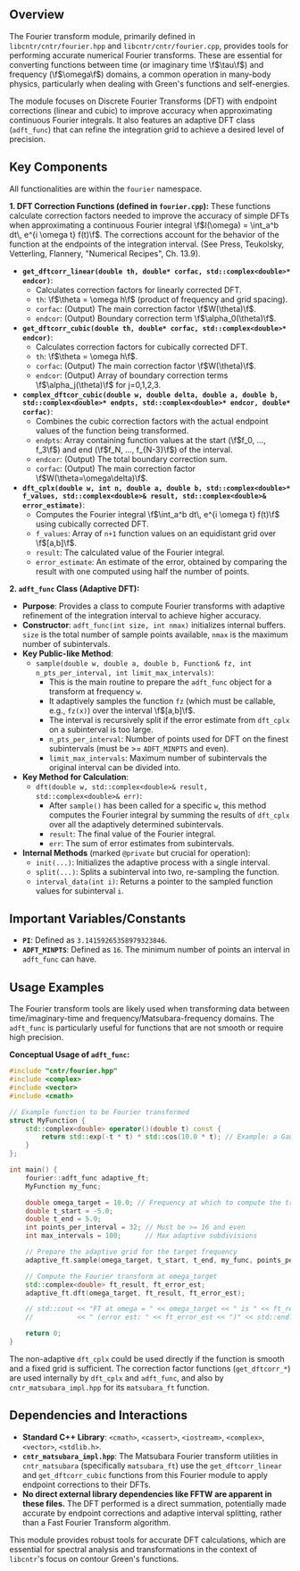 ## Overview

The Fourier transform module, primarily defined in `libcntr/cntr/fourier.hpp` and `libcntr/cntr/fourier.cpp`, provides tools for performing accurate numerical Fourier transforms. These are essential for converting functions between time (or imaginary time \f$\tau\f$) and frequency (\f$\omega\f$) domains, a common operation in many-body physics, particularly when dealing with Green's functions and self-energies.

The module focuses on Discrete Fourier Transforms (DFT) with endpoint corrections (linear and cubic) to improve accuracy when approximating continuous Fourier integrals. It also features an adaptive DFT class (`adft_func`) that can refine the integration grid to achieve a desired level of precision.

## Key Components

All functionalities are within the `fourier` namespace.

**1. DFT Correction Functions (defined in `fourier.cpp`):**
   These functions calculate correction factors needed to improve the accuracy of simple DFTs when approximating a continuous Fourier integral \f$I(\omega) = \int_a^b dt\, e^{i \omega t} f(t)\f$. The corrections account for the behavior of the function at the endpoints of the integration interval. (See Press, Teukolsky, Vetterling, Flannery, "Numerical Recipes", Ch. 13.9).

   - **`get_dftcorr_linear(double th, double* corfac, std::complex<double>* endcor)`**:
     *   Calculates correction factors for linearly corrected DFT.
     *   `th`: \f$\theta = \omega h\f$ (product of frequency and grid spacing).
     *   `corfac`: (Output) The main correction factor \f$W(\theta)\f$.
     *   `endcor`: (Output) Boundary correction term \f$\alpha_0(\theta)\f$.
   - **`get_dftcorr_cubic(double th, double* corfac, std::complex<double>* endcor)`**:
     *   Calculates correction factors for cubically corrected DFT.
     *   `th`: \f$\theta = \omega h\f$.
     *   `corfac`: (Output) The main correction factor \f$W(\theta)\f$.
     *   `endcor`: (Output) Array of boundary correction terms \f$\alpha_j(\theta)\f$ for j=0,1,2,3.
   - **`complex_dftcor_cubic(double w, double delta, double a, double b, std::complex<double>* endpts, std::complex<double>* endcor, double* corfac)`**:
     *   Combines the cubic correction factors with the actual endpoint values of the function being transformed.
     *   `endpts`: Array containing function values at the start (\f$f_0, ..., f_3\f$) and end (\f$f_N, ..., f_{N-3}\f$) of the interval.
     *   `endcor`: (Output) The total boundary correction sum.
     *   `corfac`: (Output) The main correction factor \f$W(\theta=\omega\delta)\f$.
   - **`dft_cplx(double w, int n, double a, double b, std::complex<double>* f_values, std::complex<double>& result, std::complex<double>& error_estimate)`**:
     *   Computes the Fourier integral \f$\int_a^b dt\, e^{i \omega t} f(t)\f$ using cubically corrected DFT.
     *   `f_values`: Array of `n+1` function values on an equidistant grid over \f$[a,b]\f$.
     *   `result`: The calculated value of the Fourier integral.
     *   `error_estimate`: An estimate of the error, obtained by comparing the result with one computed using half the number of points.

**2. `adft_func` Class (Adaptive DFT):**
   - **Purpose**: Provides a class to compute Fourier transforms with adaptive refinement of the integration interval to achieve higher accuracy.
   - **Constructor**: `adft_func(int size, int nmax)` initializes internal buffers. `size` is the total number of sample points available, `nmax` is the maximum number of subintervals.
   - **Key Public-like Method**:
     *   `sample(double w, double a, double b, Function& fz, int n_pts_per_interval, int limit_max_intervals)`:
         *   This is the main routine to prepare the `adft_func` object for a transform at frequency `w`.
         *   It adaptively samples the function `fz` (which must be callable, e.g., `fz(x)`) over the interval \f$[a,b]\f$.
         *   The interval is recursively split if the error estimate from `dft_cplx` on a subinterval is too large.
         *   `n_pts_per_interval`: Number of points used for DFT on the finest subintervals (must be >= `ADFT_MINPTS` and even).
         *   `limit_max_intervals`: Maximum number of subintervals the original interval can be divided into.
   - **Key Method for Calculation**:
     *   `dft(double w, std::complex<double>& result, std::complex<double>& err)`:
         *   After `sample()` has been called for a specific `w`, this method computes the Fourier integral by summing the results of `dft_cplx` over all the adaptively determined subintervals.
         *   `result`: The final value of the Fourier integral.
         *   `err`: The sum of error estimates from subintervals.
   - **Internal Methods** (marked `@private` but crucial for operation):
     *   `init(...)`: Initializes the adaptive process with a single interval.
     *   `split(...)`: Splits a subinterval into two, re-sampling the function.
     *   `interval_data(int i)`: Returns a pointer to the sampled function values for subinterval `i`.

## Important Variables/Constants

-   **`PI`**: Defined as `3.14159265358979323846`.
-   **`ADFT_MINPTS`**: Defined as `16`. The minimum number of points an interval in `adft_func` can have.

## Usage Examples

The Fourier transform tools are likely used when transforming data between time/imaginary-time and frequency/Matsubara-frequency domains. The `adft_func` is particularly useful for functions that are not smooth or require high precision.

**Conceptual Usage of `adft_func`:**

```cpp
#include "cntr/fourier.hpp"
#include <complex>
#include <vector>
#include <cmath>

// Example function to be Fourier transformed
struct MyFunction {
    std::complex<double> operator()(double t) const {
        return std::exp(-t * t) * std::cos(10.0 * t); // Example: a Gaussian wavepacket
    }
};

int main() {
    fourier::adft_func adaptive_ft;
    MyFunction my_func;

    double omega_target = 10.0; // Frequency at which to compute the transform
    double t_start = -5.0;
    double t_end = 5.0;
    int points_per_interval = 32; // Must be >= 16 and even
    int max_intervals = 100;      // Max adaptive subdivisions

    // Prepare the adaptive grid for the target frequency
    adaptive_ft.sample(omega_target, t_start, t_end, my_func, points_per_interval, max_intervals);

    // Compute the Fourier transform at omega_target
    std::complex<double> ft_result, ft_error_est;
    adaptive_ft.dft(omega_target, ft_result, ft_error_est);

    // std::cout << "FT at omega = " << omega_target << " is " << ft_result 
    //           << " (error est: " << ft_error_est << ")" << std::endl;

    return 0;
}
```

The non-adaptive `dft_cplx` could be used directly if the function is smooth and a fixed grid is sufficient. The correction factor functions (`get_dftcorr_*`) are used internally by `dft_cplx` and `adft_func`, and also by `cntr_matsubara_impl.hpp` for its `matsubara_ft` function.

## Dependencies and Interactions

-   **Standard C++ Library**: `<cmath>`, `<cassert>`, `<iostream>`, `<complex>`, `<vector>`, `<stdlib.h>`.
-   **`cntr_matsubara_impl.hpp`**: The Matsubara Fourier transform utilities in `cntr_matsubara` (specifically `matsubara_ft`) use the `get_dftcorr_linear` and `get_dftcorr_cubic` functions from this Fourier module to apply endpoint corrections to their DFTs.
-   **No direct external library dependencies like FFTW are apparent in these files.** The DFT performed is a direct summation, potentially made accurate by endpoint corrections and adaptive interval splitting, rather than a Fast Fourier Transform algorithm.

This module provides robust tools for accurate DFT calculations, which are essential for spectral analysis and transformations in the context of `libcntr`'s focus on contour Green's functions.
